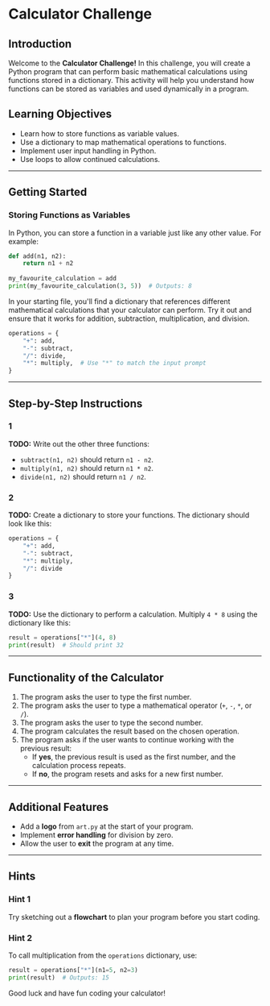 # Calculator Challenge

## Introduction
Welcome to the **Calculator Challenge!** In this challenge, you will create a Python program that can perform basic mathematical calculations using functions stored in a dictionary. This activity will help you understand how functions can be stored as variables and used dynamically in a program.

## Learning Objectives
- Learn how to store functions as variable values.
- Use a dictionary to map mathematical operations to functions.
- Implement user input handling in Python.
- Use loops to allow continued calculations.

---

## Getting Started

### Storing Functions as Variables
In Python, you can store a function in a variable just like any other value. For example:

```python
def add(n1, n2):
    return n1 + n2
    
my_favourite_calculation = add
print(my_favourite_calculation(3, 5))  # Outputs: 8
```

In your starting file, you'll find a dictionary that references different mathematical calculations that your calculator can perform. Try it out and ensure that it works for addition, subtraction, multiplication, and division.

```python
operations = {
    "+": add,
    "-": subtract,
    "/": divide,
    "*": multiply,  # Use "*" to match the input prompt
}
```

---

## Step-by-Step Instructions

### 1
**TODO:** Write out the other three functions:
- `subtract(n1, n2)` should return `n1 - n2`.
- `multiply(n1, n2)` should return `n1 * n2`.
- `divide(n1, n2)` should return `n1 / n2`.

### 2
**TODO:** Create a dictionary to store your functions. The dictionary should look like this:

```python
operations = {
    "+": add,
    "-": subtract,
    "*": multiply,
    "/": divide
}
```

### 3
**TODO:** Use the dictionary to perform a calculation.
Multiply `4 * 8` using the dictionary like this:

```python
result = operations["*"](4, 8)
print(result)  # Should print 32
```

---

## Functionality of the Calculator
1. The program asks the user to type the first number.
2. The program asks the user to type a mathematical operator (`+`, `-`, `*`, or `/`).
3. The program asks the user to type the second number.
4. The program calculates the result based on the chosen operation.
5. The program asks if the user wants to continue working with the previous result:
   - If **yes**, the previous result is used as the first number, and the calculation process repeats.
   - If **no**, the program resets and asks for a new first number.

---

## Additional Features
- Add a **logo** from `art.py` at the start of your program.
- Implement **error handling** for division by zero.
- Allow the user to **exit** the program at any time.

---

## Hints

### Hint 1
Try sketching out a **flowchart** to plan your program before you start coding.

### Hint 2
To call multiplication from the `operations` dictionary, use:

```python
result = operations["*"](n1=5, n2=3)
print(result)  # Outputs: 15
```

Good luck and have fun coding your calculator!
